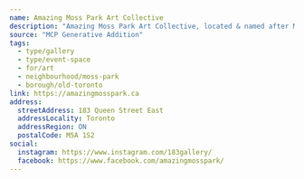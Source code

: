 ```yaml
---
name: Amazing Moss Park Art Collective
description: "Amazing Moss Park Art Collective, located & named after Moss Park in the most diverse socioeconomic area in Toronto. Our mission is to reinstate the Moss Park neighbourhood as a hub of artistic activity. Cultural Vision- to allow accessibility to all levels of artists."
source: "MCP Generative Addition"
tags:
  - type/gallery
  - type/event-space
  - for/art
  - neighbourhood/moss-park
  - borough/old-toronto
link: https://amazingmosspark.ca
address:
  streetAddress: 183 Queen Street East
  addressLocality: Toronto
  addressRegion: ON
  postalCode: M5A 1S2
social:
  instagram: https://www.instagram.com/183gallery/
  facebook: https://www.facebook.com/amazingmosspark/
---
```

